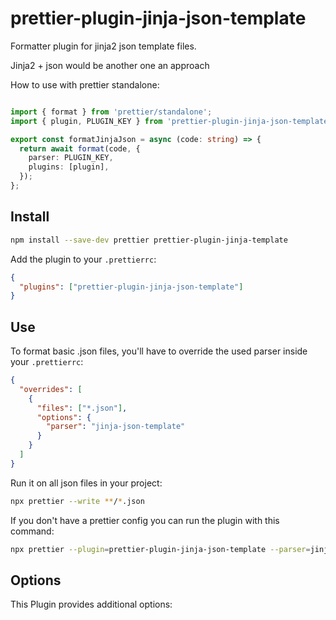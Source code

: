 # prettier-plugin-jinja-json-template

Formatter plugin for jinja2 json template files.

Jinja2 + json would be another one an approach

How to use with prettier standalone:
```typescript

import { format } from 'prettier/standalone';
import { plugin, PLUGIN_KEY } from 'prettier-plugin-jinja-json-template';

export const formatJinjaJson = async (code: string) => {
  return await format(code, {
    parser: PLUGIN_KEY,
    plugins: [plugin],
  });
};

```

## Install

```bash
npm install --save-dev prettier prettier-plugin-jinja-template
```

Add the plugin to your `.prettierrc`:
```json
{
  "plugins": ["prettier-plugin-jinja-json-template"]
}
```

## Use

To format basic .json files, you'll have to override the used parser inside your `.prettierrc`:
```json
{
  "overrides": [
    {
      "files": ["*.json"],
      "options": {
        "parser": "jinja-json-template"
      }
    }
  ]
}
```

Run it on all json files in your project:
```bash
npx prettier --write **/*.json
```

If you don't have a prettier config you can run the plugin with this command:
```bash
npx prettier --plugin=prettier-plugin-jinja-json-template --parser=jinja-template --write **/*.json
```


## Options

This Plugin provides additional options:

